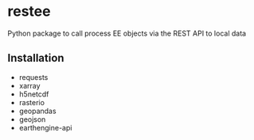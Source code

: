 # restee
Python package to call process EE objects via the REST API to local data


## Installation
 * requests 
 * xarray 
 * h5netcdf
 * rasterio
 * geopandas
 * geojson
 * earthengine-api
